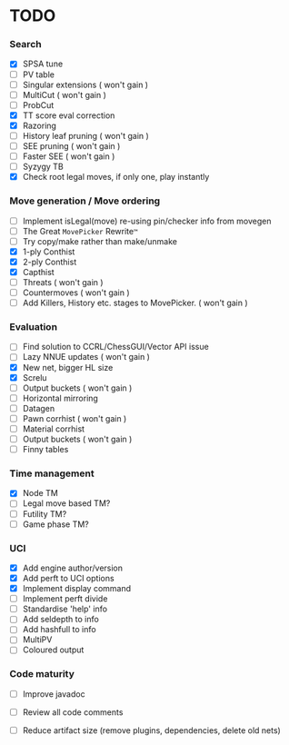 # TODO

### Search

- [x] SPSA tune
- [ ] PV table
- [ ] Singular extensions ( won't gain )
- [ ] MultiCut ( won't gain )
- [ ] ProbCut
- [x] TT score eval correction 
- [x] Razoring
- [ ] History leaf pruning ( won't gain )
- [ ] SEE pruning ( won't gain )
- [ ] Faster SEE ( won't gain )
- [ ] Syzygy TB
- [x] Check root legal moves, if only one, play instantly

### Move generation / Move ordering

- [ ] Implement isLegal(move) re-using pin/checker info from movegen
- [ ] The Great `MovePicker` Rewrite`™`
- [ ] Try copy/make rather than make/unmake
- [x] 1-ply Conthist
- [x] 2-ply Conthist
- [x] Capthist
- [ ] Threats ( won't gain )
- [ ] Countermoves ( won't gain )
- [ ] Add Killers, History etc. stages to MovePicker. ( won't gain )

### Evaluation

- [ ] Find solution to CCRL/ChessGUI/Vector API issue
- [ ] Lazy NNUE updates ( won't gain )
- [x] New net, bigger HL size
- [x] Screlu
- [ ] Output buckets ( won't gain )
- [ ] Horizontal mirroring
- [ ] Datagen
- [ ] Pawn corrhist ( won't gain )
- [ ] Material corrhist
- [ ] Output buckets ( won't gain )
- [ ] Finny tables

### Time management

- [x] Node TM
- [ ] Legal move based TM?
- [ ] Futility TM?
- [ ] Game phase TM?

### UCI

- [x] Add engine author/version
- [x] Add perft to UCI options
- [x] Implement display command
- [ ] Implement perft divide
- [ ] Standardise 'help' info
- [ ] Add seldepth to info
- [ ] Add hashfull to info
- [ ] MultiPV
- [ ] Coloured output

### Code maturity

- [ ] Improve javadoc
- [ ] Review all code comments
- [ ] Reduce artifact size (remove plugins, dependencies, delete old nets)

